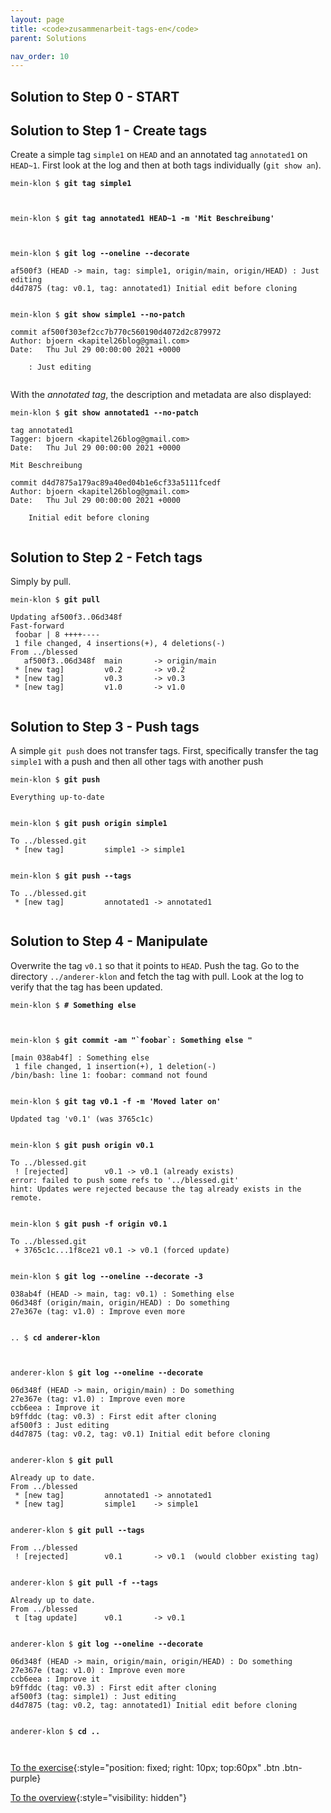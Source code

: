 ```yaml
---
layout: page
title: <code>zusammenarbeit-tags-en</code>
parent: Solutions

nav_order: 10
---
```

## Solution to Step 0 - START

## Solution to Step 1 - Create tags

Create a simple tag `simple1` on `HEAD` and
an annotated tag `annotated1` on `HEAD~1`.
First look at the log and then at both tags individually (`git show an`).


<pre><code>mein-klon $ <b>git tag simple1</b><br><br><br></code></pre>



<pre><code>mein-klon $ <b>git tag annotated1 HEAD~1 -m 'Mit Beschreibung'</b><br><br><br></code></pre>



<pre><code>mein-klon $ <b>git log --oneline --decorate</b><br><br>af500f3 (HEAD -&gt; main, tag: simple1, origin/main, origin/HEAD) : Just editing<br>d4d7875 (tag: v0.1, tag: annotated1) Initial edit before cloning<br><br></code></pre>



<pre><code>mein-klon $ <b>git show simple1 --no-patch</b><br><br>commit af500f303ef2cc7b770c560190d4072d2c879972<br>Author: bjoern &lt;kapitel26blog@gmail.com&gt;<br>Date:   Thu Jul 29 00:00:00 2021 +0000<br><br>    : Just editing<br><br></code></pre>


With the *annotated tag*, the description and metadata are also displayed:


<pre><code>mein-klon $ <b>git show annotated1 --no-patch</b><br><br>tag annotated1<br>Tagger: bjoern &lt;kapitel26blog@gmail.com&gt;<br>Date:   Thu Jul 29 00:00:00 2021 +0000<br><br>Mit Beschreibung<br><br>commit d4d7875a179ac89a40ed04b1e6cf33a5111fcedf<br>Author: bjoern &lt;kapitel26blog@gmail.com&gt;<br>Date:   Thu Jul 29 00:00:00 2021 +0000<br><br>    Initial edit before cloning<br><br></code></pre>


## Solution to Step 2 - Fetch tags

Simply by pull.


<pre><code>mein-klon $ <b>git pull</b><br><br>Updating af500f3..06d348f<br>Fast-forward<br> foobar | 8 ++++----<br> 1 file changed, 4 insertions(+), 4 deletions(-)<br>From ../blessed<br>   af500f3..06d348f  main       -&gt; origin/main<br> * [new tag]         v0.2       -&gt; v0.2<br> * [new tag]         v0.3       -&gt; v0.3<br> * [new tag]         v1.0       -&gt; v1.0<br><br></code></pre>


## Solution to Step 3 - Push tags

A simple `git push` does not transfer tags.
First, specifically transfer the tag `simple1` with a push
and then all other tags with another push


<pre><code>mein-klon $ <b>git push</b><br><br>Everything up-to-date<br><br></code></pre>



<pre><code>mein-klon $ <b>git push origin simple1</b><br><br>To ../blessed.git<br> * [new tag]         simple1 -&gt; simple1<br><br></code></pre>



<pre><code>mein-klon $ <b>git push --tags</b><br><br>To ../blessed.git<br> * [new tag]         annotated1 -&gt; annotated1<br><br></code></pre>


## Solution to Step 4 - Manipulate

Overwrite the tag `v0.1` so that it points to `HEAD`.
Push the tag.
Go to the directory `../anderer-klon` and fetch the tag with pull.
Look at the log to verify that the tag has been updated.


<pre><code>mein-klon $ <b># Something else</b><br><br><br></code></pre>



<pre><code>mein-klon $ <b>git commit -am &quot;`foobar`: Something else &quot;</b><br><br>[main 038ab4f] : Something else<br> 1 file changed, 1 insertion(+), 1 deletion(-)<br>/bin/bash: line 1: foobar: command not found<br><br></code></pre>



<pre><code>mein-klon $ <b>git tag v0.1 -f -m 'Moved later on'</b><br><br>Updated tag 'v0.1' (was 3765c1c)<br><br></code></pre>



<pre><code>mein-klon $ <b>git push origin v0.1</b><br><br>To ../blessed.git<br> ! [rejected]        v0.1 -&gt; v0.1 (already exists)<br>error: failed to push some refs to '../blessed.git'<br>hint: Updates were rejected because the tag already exists in the remote.<br><br></code></pre>



<pre><code>mein-klon $ <b>git push -f origin v0.1 </b><br><br>To ../blessed.git<br> + 3765c1c...1f8ce21 v0.1 -&gt; v0.1 (forced update)<br><br></code></pre>



<pre><code>mein-klon $ <b>git log --oneline --decorate -3</b><br><br>038ab4f (HEAD -&gt; main, tag: v0.1) : Something else<br>06d348f (origin/main, origin/HEAD) : Do something<br>27e367e (tag: v1.0) : Improve even more<br><br></code></pre>



<pre><code>.. $ <b>cd anderer-klon</b><br><br><br></code></pre>



<pre><code>anderer-klon $ <b>git log --oneline --decorate</b><br><br>06d348f (HEAD -&gt; main, origin/main) : Do something<br>27e367e (tag: v1.0) : Improve even more<br>ccb6eea : Improve it<br>b9ffddc (tag: v0.3) : First edit after cloning<br>af500f3 : Just editing<br>d4d7875 (tag: v0.2, tag: v0.1) Initial edit before cloning<br><br></code></pre>



<pre><code>anderer-klon $ <b>git pull</b><br><br>Already up to date.<br>From ../blessed<br> * [new tag]         annotated1 -&gt; annotated1<br> * [new tag]         simple1    -&gt; simple1<br><br></code></pre>



<pre><code>anderer-klon $ <b>git pull --tags</b><br><br>From ../blessed<br> ! [rejected]        v0.1       -&gt; v0.1  (would clobber existing tag)<br><br></code></pre>



<pre><code>anderer-klon $ <b>git pull -f --tags</b><br><br>Already up to date.<br>From ../blessed<br> t [tag update]      v0.1       -&gt; v0.1<br><br></code></pre>



<pre><code>anderer-klon $ <b>git log --oneline --decorate</b><br><br>06d348f (HEAD -&gt; main, origin/main, origin/HEAD) : Do something<br>27e367e (tag: v1.0) : Improve even more<br>ccb6eea : Improve it<br>b9ffddc (tag: v0.3) : First edit after cloning<br>af500f3 (tag: simple1) : Just editing<br>d4d7875 (tag: v0.2, tag: annotated1) Initial edit before cloning<br><br></code></pre>



<pre><code>anderer-klon $ <b>cd ..</b><br><br><br></code></pre>


[To the exercise](aufgabe-zusammenarbeit-tags-en.html){:style="position: fixed; right: 10px; top:60px" .btn .btn-purple}

[To the overview](../../ueberblick-en.html){:style="visibility: hidden"}

